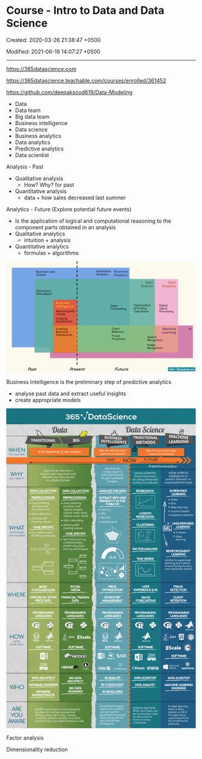 # Course - Intro to Data and Data Science

Created: 2020-03-26 21:38:47 +0500

Modified: 2021-06-19 14:07:27 +0500

---

<https://365datascience.com>

<https://365datascience.teachable.com/courses/enrolled/361452>

<https://github.com/deepaksood619/Data-Modeling>

- Data
- Data team
- Big data team
- Business intelligence
- Data science
- Business analytics
- Data analytics
- Predictive analytics
- Data scientist

Analysis - Past

- Qualitative analysis
  - How? Why? for past
- Quantitative analysis
  - data + how sales decreased last summer

Analytics - Future (Explore potential future events)

- Is the application of logical and computational reasoning to the component parts obtained in an analysis
- Qualitative analytics
  - intuition + analysis
- Quantitative analytics
  - formulas + algorithms

![image](media/Course-Intro-to-Data-and-Data-Science-image1.png)

Business Intelligence is the preliminary step of predictive analytics

- analyse past data and extract useful insights
- create appropriate models

![image](media/Course-Intro-to-Data-and-Data-Science-image2.jpeg)

Factor analysis

Dimensionality reduction
